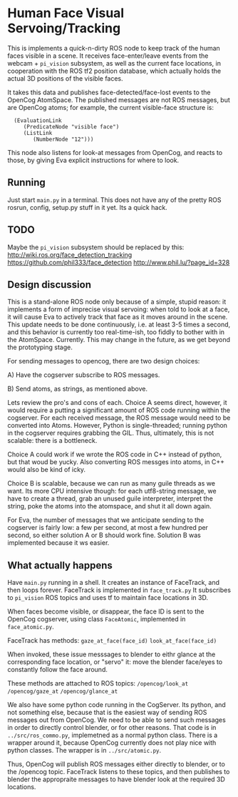 
Human Face Visual Servoing/Tracking
===================================

This is implements a quick-n-dirty ROS node to keep track of the
human faces visible in a scene.  It receives face-enter/leave events
from the webcam + `pi_vision` subsystem, as well as the current face
locations, in cooperation with the ROS tf2 position database, which
actually holds the actual 3D positions of the visible faces.

It takes this data and publishes face-detected/face-lost events to the
OpenCog AtomSpace.  The published messages are not ROS messages, but
are OpenCog atoms; for example, the current visible-face structure is:
```
  (EvaluationLink
     (PredicateNode "visible face")
     (ListLink
        (NumberNode "12")))
```
This node also listens for look-at messages from OpenCog, and reacts to
those, by giving Eva explicit instructions for where to look.

Running
-------
Just start `main.py` in a terminal.  This does not have any of the
pretty ROS rosrun, config, setup.py stuff in it yet.  Its a quick hack.

TODO
----
Maybe the `pi_vision` subsystem should be replaced by this:
http://wiki.ros.org/face_detection_tracking
https://github.com/phil333/face_detection
http://www.phil.lu/?page_id=328

Design discussion
-----------------
This is a stand-alone ROS node only because of a simple, stupid reason:
it implements a form of imprecise visual servoing: when told to look
at a face, it will cause Eva to actively track that face as it moves
around in the scene.  This update needs to be done continuously, i.e. at
least 3-5 times a second, and this behavior is currently too
real-time-ish, too fiddly to bother with in the AtomSpace. Currently.
This may change in the future, as we get beyond the prototyping stage.

For sending messages to opencog, there are two design choices:

A) Have the cogserver subscribe to ROS messages.

B) Send atoms, as strings, as mentioned above.

Lets review the pro's and cons of each.  Choice A seems direct, however,
it would require a putting a significant amount of ROS code running
within the cogserver.  For each received message, the ROS message would
need to be converted into Atoms.  However, Python is single-threaded;
running python in the cogserver requires grabbing the GIL.  Thus,
ultimately, this is not scalable: there is a bottleneck.

Choice A could work if we wrote the ROS code in C++ instead of python,
but that woud be yucky. Also converting ROS messges into atoms, in C++
would also be kind of icky.

Choice B is scalable, because we can run as many guile threads as we
want. Its more CPU intensive though: for each utf8-string message,
we have to create a thread, grab an unused guile interpreter,
interpret the string, poke the atoms into the atomspace, and shut
it all down again.

For Eva, the number of messages that we anticipate sending to the
cogserver is fairly low: a few per second, at most a few hundred per
second, so either solution A or B should work fine. Solution B was
implemented because it ws easier.

What actually happens
---------------------
Have `main.py` running in a shell. It creates an instance of FaceTrack,
and then loops forever.  FaceTrack is implemented in `face_track.py`
It subscribes to `pi_vision` ROS topics and uses tf to maintain
face locations in 3D.

When faces become visible, or disappear, the face ID is sent to the
OpenCog cogserver, using class `FaceAtomic`, implemented in
`face_atomic.py`.

FaceTrack has methods:
   `gaze_at_face(face_id)`
	`look_at_face(face_id)`

When invoked, these issue messsages to blender to eithr glance at the
corresponding face location, or "servo" it: move the blender face/eyes
to constantly follow the face around.

These methods are attached to ROS topics:
	`/opencog/look_at`
	`/opencog/gaze_at`
	`/opencog/glance_at`

We also have some python code running in the CogServer.  Its python, and
not something else, because that is the easiest way of sending ROS
messages out from OpenCog.  We need to be able to send such messages in
order to directly control blender, or for other reasons. That code is
in `../src/ros_commo.py`, implemetned as a normal python class. There is
a wrapper around it, because OpenCog currently does not play nice with
python classes. The wrapper is in `../src/atomic.py`.

Thus, OpenCog will publish ROS messages either directly to blender, or
to the /opencog topic. FaceTrack listens to these topics, and then
publishes to blender the appropraite messages to have blender look at
the required 3D locations.
